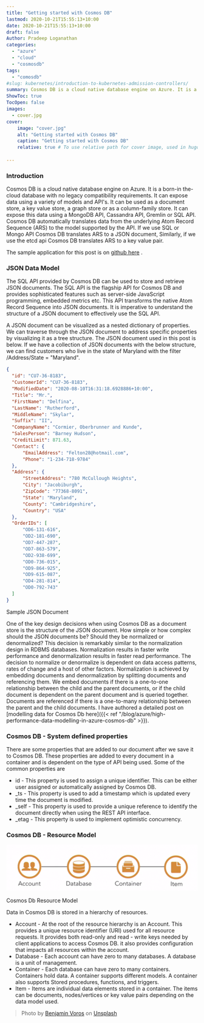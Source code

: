 ```yaml
---
title: "Getting started with Cosmos DB"
lastmod: 2020-10-21T15:55:13+10:00
date: 2020-10-21T15:55:13+10:00
draft: false
Author: Pradeep Loganathan
categories: 
  - "azure"
  - "cloud"
  - "cosmosdb"
tags: 
  - "comosdb"
#slug: kubernetes/introduction-to-kubernetes-admission-controllers/
summary: Cosmos DB is a cloud native database engine on Azure. It is a born-in the-cloud database with no legacy compatibility requirements. It can expose data using a variety of models and API's.
ShowToc: true
TocOpen: false
images:
  - cover.jpg
cover:
    image: "cover.jpg"
    alt: "Getting started with Cosmos DB"
    caption: "Getting started with Cosmos DB"
    relative: true # To use relative path for cover image, used in hugo Page-bundles
 
---
```


### Introduction

Cosmos DB is a cloud native database engine on Azure. It is a born-in the-cloud database with no legacy compatibility requirements. It can expose data using a variety of models and API's. It can be used as a document store, a key value store, a graph store or as a column-family store. It can expose this data using a MongoDB API, Cassandra API, Gremlin or SQL API. Cosmos DB automatically translates data from the underlying Atom Record Sequence (ARS) to the model supported by the API. If we use SQL or Mongo API Cosmos DB translates ARS to a JSON document, Similarly, if we use the etcd api Cosmos DB translates ARS to a key value pair.

The sample application for this post is on [github here](https://github.com/PradeepLoganathan/CosmosStarter) .

### JSON Data Model

The SQL API provided by Cosmos DB can be used to store and retrieve JSON documents. The SQL API is the flagship API for Cosmos DB and provides sophisticated features such as server-side JavaScript programming, embedded metrics etc. This API transforms the native Atom Record Sequence into JSON documents. It is imperative to understand the structure of a JSON document to effectively use the SQL API.

A JSON document can be visualized as a nested dictionary of properties. We can traverse through the JSON document to address specific properties by visualizing it as a tree structure. The JSON document used in this post is below. If we have a collection of JSON documents with the below structure, we can find customers who live in the state of Maryland with the filter /Address/State = "Maryland".

```json
{
  "id": "CU7-36-8183",
  "CustomerId": "CU7-36-8183",
  "ModifiedDate": "2020-08-10T16:31:18.6928886+10:00",
  "Title": "Mr.",
  "FirstName": "Delfina",
  "LastName": "Rutherford",
  "MiddleName": "Skylar",
  "Suffix": "II",
  "CompanyName": "Cormier, Oberbrunner and Kunde",
  "SalesPerson": "Barney Hudson",
  "CreditLimit": 871.63,
  "Contact": {
      "EmailAddress": "Felton28@hotmail.com",
      "Phone": "1-234-718-9784"
  },
  "Address": {
      "StreetAddress": "780 McCullough Heights",
      "City": "Jacobiburgh",
      "ZipCode": "77368-8091",
      "State": "Maryland",
      "County": "Cambridgeshire",
      "Country": "USA"
  },
  "OrderIDs": [
      "OD6-131-616",
      "OD2-181-690",
      "OD7-447-287",
      "OD7-863-579",
      "OD2-938-699",
      "OD0-736-015",
      "OD9-864-925",
      "OD9-615-087",
      "OD4-281-814",
      "OD0-792-743"
  ]
}
```

Sample JSON Document

One of the key design decisions when using Cosmos DB as a document store is the structure of the JSON document. How simple or how complex should the JSON documents be? Should they be normalized or denormalized? This decision is remarkably similar to the normalization design in RDBMS databases. Normalization results in faster write performance and denormalization results in faster read performance. The decision to normalize or denormalize is dependent on data access patterns, rates of change and a host of other factors. Normalization is achieved by embedding documents and denormalization by splitting documents and referencing them. We embed documents if there is a one-to-one relationship between the child and the parent documents, or if the child document is dependent on the parent document and is queried together. Documents are referenced if there is a one-to-many relationship between the parent and the child documents. I have authored a detailed post on [modelling data for Cosmos Db here]({{< ref "/blog/azure/high-performance-data-modelling-in-azure-cosmos-db" >}}).

### Cosmos DB - System defined properties

There are some properties that are added to our document after we save it to Cosmos DB. These properties are added to every document in a container and is dependent on the type of API being used. Some of the common properties are

- id - This property is used to assign a unique identifier. This can be either user assigned or automatically assigned by Cosmos DB.
- \_ts - This property is used to add a timestamp which is updated every time the document is modified.
- \_self - This property is used to provide a unique reference to identify the document directly when using the REST API interface.
- \_etag - This property is used to implement optimistic concurrency.

### Cosmos DB - Resource Model

!["Cosmos Resource Structure"](images/Cosmos_resource_structure-1024x244.png)

Cosmos Db Resource Model

Data in Cosmos DB is stored in a hierarchy of resources.

- Account - At the root of the resource hierarchy is an Account. This provides a unique resource identifier (URI) used for all resource requests. It provides both read-only and read - write keys needed by client applications to access Cosmos DB. it also provides configuration that impacts all resources within the account.
- Database - Each account can have zero to many databases. A database is a unit of management.
- Container - Each database can have zero to many containers. Containers hold data. A container supports different models. A container also supports Stored procedures, functions, and triggers.
- Item - Items are individual data elements stored in a container. The items can be documents, nodes/vertices or key value pairs depending on the data model used.

> Photo by [Benjamin Voros](https://unsplash.com/@vorosbenisop?utm_source=unsplash&utm_medium=referral&utm_content=creditCopyText) on [Unsplash](https://unsplash.com/s/photos/cosmos?utm_source=unsplash&utm_medium=referral&utm_content=creditCopyText)
